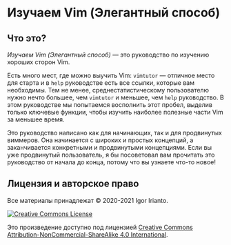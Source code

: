 # Изучаем Vim (Элегантный способ)

## Что это?

*Изучаем Vim (Элегантный способ)* — это руководство по изучению хороших сторон Vim.

Есть много мест, где можно выучить Vim: `vimtutor` — отличное место для старта и в `help` руководстве есть все ссылки, которые вам необходимы. Тем не менее, среднестатистическому пользователю нужно нечто большее, чем `vimtutor` и меньшее, чем `help` руководство. В этом руководстве мы попытаемся восполнить этот пробел, выделив только ключевые функции, чтобы изучить наиболее полезные части Vim за меньшее время.

Это руководство написано как для начинающих, так и для продвинутых виммеров. Она начинается с широких и простых концепций, а заканчивается конкретными и продвинутыми концепциями. Если вы уже продвинутый пользователь, я бы посоветовал вам прочитать это руководство от начала до конца, потому что вы узнаете что-то новое!

## Лицензия и авторское право

Все материалы принадлежат © 2020-2021 Igor Irianto.

<a rel="license" href="http://creativecommons.org/licenses/by-nc-sa/4.0/"><img alt="Creative Commons License" style="border-width:0" src="https://licensebuttons.net/l/by-nc-sa/4.0/88x31.png" /></a><br />

Это произведение доступно под лицензией <a rel="license" href="http://creativecommons.org/licenses/by-nc-sa/4.0/">Creative Commons Attribution-NonCommercial-ShareAlike 4.0 International</a>.
